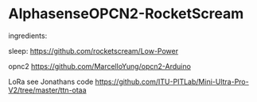 # AlphasenseOPCN2-RocketScream

ingredients:

sleep:
https://github.com/rocketscream/Low-Power

opnc2
https://github.com/MarcelloYung/opcn2-Arduino

LoRa
see Jonathans code
https://github.com/ITU-PITLab/Mini-Ultra-Pro-V2/tree/master/ttn-otaa
